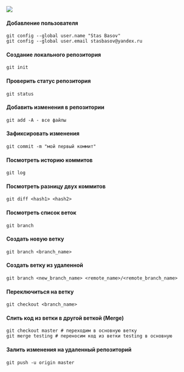 
![](https://lh5.googleusercontent.com/2T5dZBs5cG7omLmTEWzE24KaD4bZCT5ZsGVWUt3Yk7eohm56DFrAm9frVISGG53ylz9UDTS87KJlORe2huSaJq-Iyvfa2yCPPkYFG17sKzRG-AzQ_QURQh3Wbbaxgxj3_CIV0DurrJSw1f-8OZjYZgk)


#### Добавление пользователя

```
git config --global user.name "Stas Basov"
git config --global user.email stasbasov@yandex.ru
```


#### Создание локального репозитория

```
git init
```


#### Проверить статус репозитория

```
git status
```


#### Добавить изменения в репозитории

```
git add -A - все файлы
```


#### Зафиксировать изменения

```
git commit -m "мой первый коммит"
```


#### Посмотреть историю коммитов

```
git log
```


#### Посмотреть разницу двух коммитов

```
git diff <hash1> <hash2>
```


#### Посмотреть список веток

```
git branch
```


#### Создать новую ветку

```
git branch <branch_name>
```


#### Создать ветку из удаленной

```
git branch <new_branch_name> <remote_name>/<remote_branch_name>
```


#### Переключиться на ветку

```
git checkout <branch_name>
```


#### Слить код из ветки в другой веткой (Merge)

```
git checkout master # переходим в основную ветку
git merge testing # переносим код из ветки testing в основную
```


#### Залить изменения на удаленный репозиторий

```
git push -u origin master
```
